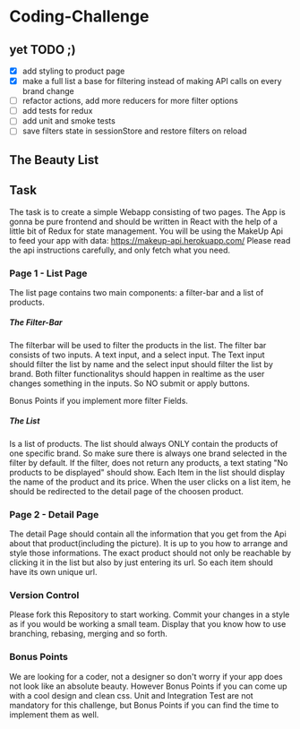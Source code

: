 # Coding-Challenge

## yet TODO ;)

- [x] add styling to product page
- [x] make a full list a base for filtering instead of making API calls on every brand change
- [ ] refactor actions, add more reducers for more filter options
- [ ] add tests for redux
- [ ] add unit and smoke tests
- [ ] save filters state in sessionStore and restore filters on reload

## The Beauty List

## Task

The task is to create a simple Webapp consisting of two pages. The App is gonna be pure frontend and should be written in React with the help of a little bit of Redux for state management. You will be using the MakeUp Api to feed your app with data: https://makeup-api.herokuapp.com/
Please read the api instructions carefully, and only fetch what you need.

### Page 1 - List Page

The list page contains two main components: a filter-bar and a list of products.

##### The Filter-Bar

The filterbar will be used to filter the products in the list. The filter bar consists of two inputs. A text input, and a select input.
The Text input should filter the list by name and the select input should filter the list by brand.
Both filter functionalitys should happen in realtime as the user changes something in the inputs. So NO submit or apply buttons.

Bonus Points if you implement more filter Fields.

##### The List

Is a list of products. The list should always ONLY contain the products of one specific brand. So make sure there is always one brand selected in the filter by default. If the filter, does not return any products, a text stating "No products to be displayed" should show. Each Item in the list should display the name of the product and its price. When the user clicks on a list item, he should be redirected to the detail page of the choosen product.

### Page 2 - Detail Page

The detail Page should contain all the information that you get from the Api about that product(including the picture). It is up to you how to arrange and style those informations. The exact product should not only be reachable by clicking it in the list but also by just entering its url. So each item should have its own unique url.

### Version Control

Please fork this Repository to start working. Commit your changes in a style as if you would be working a small team. Display that you know how to use branching, rebasing, merging and so forth.

### Bonus Points

We are looking for a coder, not a designer so don't worry if your app does not look like an absolute beauty. However Bonus Points if you can come up with a cool design and clean css.
Unit and Integration Test are not mandatory for this challenge, but Bonus Points if you can find the time to implement them as well.
